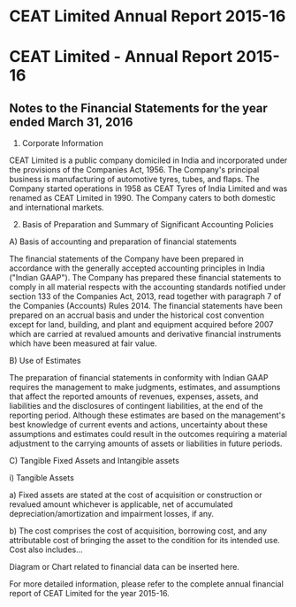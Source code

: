 # CEAT Limited Annual Report 2015-16

# CEAT Limited - Annual Report 2015-16

## Notes to the Financial Statements for the year ended March 31, 2016

1. Corporate Information

CEAT Limited is a public company domiciled in India and incorporated under the provisions of the Companies Act, 1956. The Company's principal business is manufacturing of automotive tyres, tubes, and flaps. The Company started operations in 1958 as CEAT Tyres of India Limited and was renamed as CEAT Limited in 1990. The Company caters to both domestic and international markets.

2. Basis of Preparation and Summary of Significant Accounting Policies

A) Basis of accounting and preparation of financial statements

The financial statements of the Company have been prepared in accordance with the generally accepted accounting principles in India ("Indian GAAP"). The Company has prepared these financial statements to comply in all material respects with the accounting standards notified under section 133 of the Companies Act, 2013, read together with paragraph 7 of the Companies (Accounts) Rules 2014. The financial statements have been prepared on an accrual basis and under the historical cost convention except for land, building, and plant and equipment acquired before 2007 which are carried at revalued amounts and derivative financial instruments which have been measured at fair value.

B) Use of Estimates

The preparation of financial statements in conformity with Indian GAAP requires the management to make judgments, estimates, and assumptions that affect the reported amounts of revenues, expenses, assets, and liabilities and the disclosures of contingent liabilities, at the end of the reporting period. Although these estimates are based on the management's best knowledge of current events and actions, uncertainty about these assumptions and estimates could result in the outcomes requiring a material adjustment to the carrying amounts of assets or liabilities in future periods.

C) Tangible Fixed Assets and Intangible assets

i) Tangible Assets

a) Fixed assets are stated at the cost of acquisition or construction or revalued amount whichever is applicable, net of accumulated depreciation/amortization and impairment losses, if any.

b) The cost comprises the cost of acquisition, borrowing cost, and any attributable cost of bringing the asset to the condition for its intended use. Cost also includes...

Diagram or Chart related to financial data can be inserted here.

For more detailed information, please refer to the complete annual financial report of CEAT Limited for the year 2015-16.